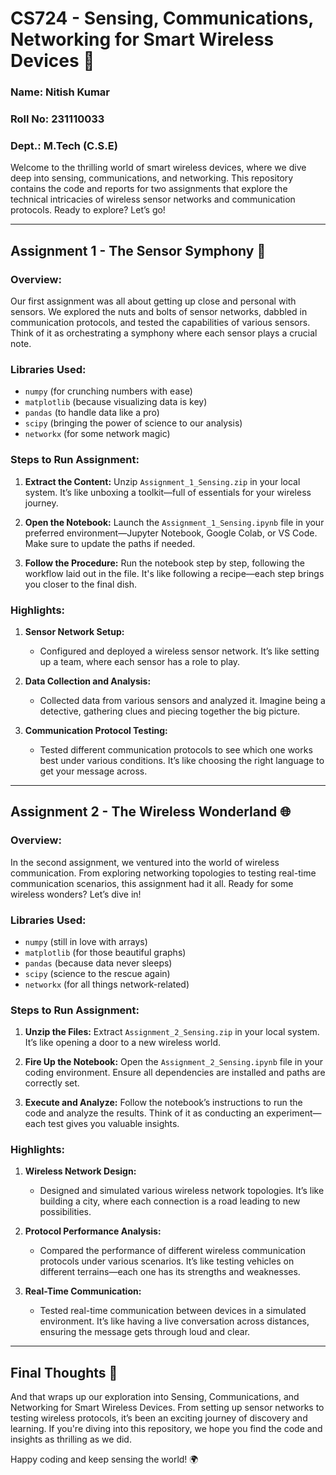 # CS724 - Sensing, Communications, Networking for Smart Wireless Devices 📡

### Name: Nitish Kumar  
### Roll No: 231110033  
### Dept.: M.Tech (C.S.E)

Welcome to the thrilling world of smart wireless devices, where we dive deep into sensing, communications, and networking. This repository contains the code and reports for two assignments that explore the technical intricacies of wireless sensor networks and communication protocols. Ready to explore? Let’s go!

---

## Assignment 1 - The Sensor Symphony 🎼

### Overview:
Our first assignment was all about getting up close and personal with sensors. We explored the nuts and bolts of sensor networks, dabbled in communication protocols, and tested the capabilities of various sensors. Think of it as orchestrating a symphony where each sensor plays a crucial note.

### Libraries Used:
- `numpy` (for crunching numbers with ease)
- `matplotlib` (because visualizing data is key)
- `pandas` (to handle data like a pro)
- `scipy` (bringing the power of science to our analysis)
- `networkx` (for some network magic)

### Steps to Run Assignment:

1. **Extract the Content:**
   Unzip `Assignment_1_Sensing.zip` in your local system. It’s like unboxing a toolkit—full of essentials for your wireless journey.

2. **Open the Notebook:**
   Launch the `Assignment_1_Sensing.ipynb` file in your preferred environment—Jupyter Notebook, Google Colab, or VS Code. Make sure to update the paths if needed.

3. **Follow the Procedure:**
   Run the notebook step by step, following the workflow laid out in the file. It's like following a recipe—each step brings you closer to the final dish.

### Highlights:

1. **Sensor Network Setup:**
   - Configured and deployed a wireless sensor network. It’s like setting up a team, where each sensor has a role to play.

2. **Data Collection and Analysis:**
   - Collected data from various sensors and analyzed it. Imagine being a detective, gathering clues and piecing together the big picture.

3. **Communication Protocol Testing:**
   - Tested different communication protocols to see which one works best under various conditions. It’s like choosing the right language to get your message across.

---

## Assignment 2 - The Wireless Wonderland 🌐

### Overview:
In the second assignment, we ventured into the world of wireless communication. From exploring networking topologies to testing real-time communication scenarios, this assignment had it all. Ready for some wireless wonders? Let’s dive in!

### Libraries Used:
- `numpy` (still in love with arrays)
- `matplotlib` (for those beautiful graphs)
- `pandas` (because data never sleeps)
- `scipy` (science to the rescue again)
- `networkx` (for all things network-related)

### Steps to Run Assignment:

1. **Unzip the Files:**
   Extract `Assignment_2_Sensing.zip` in your local system. It’s like opening a door to a new wireless world.

2. **Fire Up the Notebook:**
   Open the `Assignment_2_Sensing.ipynb` file in your coding environment. Ensure all dependencies are installed and paths are correctly set.

3. **Execute and Analyze:**
   Follow the notebook’s instructions to run the code and analyze the results. Think of it as conducting an experiment—each test gives you valuable insights.

### Highlights:

1. **Wireless Network Design:**
   - Designed and simulated various wireless network topologies. It’s like building a city, where each connection is a road leading to new possibilities.

2. **Protocol Performance Analysis:**
   - Compared the performance of different wireless communication protocols under various scenarios. It’s like testing vehicles on different terrains—each one has its strengths and weaknesses.

3. **Real-Time Communication:**
   - Tested real-time communication between devices in a simulated environment. It’s like having a live conversation across distances, ensuring the message gets through loud and clear.

---

## Final Thoughts 🧠

And that wraps up our exploration into Sensing, Communications, and Networking for Smart Wireless Devices. From setting up sensor networks to testing wireless protocols, it’s been an exciting journey of discovery and learning. If you're diving into this repository, we hope you find the code and insights as thrilling as we did.

Happy coding and keep sensing the world! 🌍
